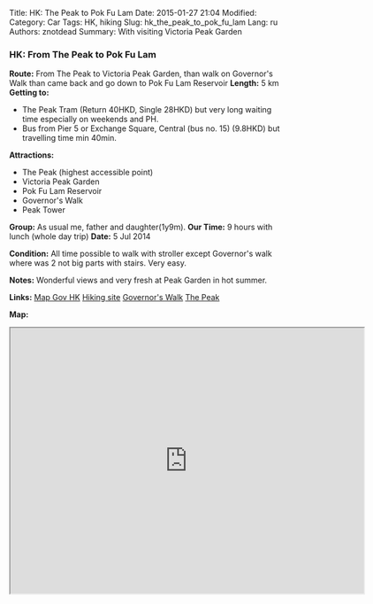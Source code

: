 Title: HK: The Peak to Pok Fu Lam
Date: 2015-01-27 21:04
Modified: 
Category: Car
Tags: HK,  hiking
Slug: hk_the_peak_to_pok_fu_lam
Lang: ru
Authors: znotdead
Summary: With visiting Victoria Peak Garden

### HK: From The Peak to Pok Fu Lam

**Route:** From The Peak to Victoria Peak Garden, than walk on Governor's Walk than came back and go down to Pok Fu Lam Reservoir
**Length:** 5 km
**Getting to:**
- The Peak Tram (Return 40HKD, Single 28HKD) but very long waiting time especially on weekends and PH.
- Bus from Pier 5 or Exchange Square, Central (bus no. 15) (9.8HKD) but travelling time min 40min.

**Attractions:**
- The Peak (highest accessible point)
- Victoria Peak Garden
- Pok Fu Lam Reservoir
- Governor's Walk
- Peak Tower

**Group:** As usual me, father and daughter(1y9m).
**Our Time:** 9 hours with lunch (whole day trip)
**Date:** 5 Jul 2014

**Condition:** All time possible to walk with stroller except Governor's walk where was 2 not big parts with stairs. Very easy.

**Notes:** Wonderful views and very fresh at Peak Garden in hot summer.

**Links:**
[Map Gov HK](http://www2.map.gov.hk/gih3/view/index.jsp)
[Hiking site](http://hiking.gov.hk/eng)
[Governor's Walk](http://www.tripadvisor.com.au/LocationPhotoDirectLink-g294217-d311573-i87619489-Victoria_Peak_The_Peak-Hong_Kong.html)
[The Peak](http://www.thepeak.com.hk)

**Map:**
<iframe src="https://www.google.com/maps/d/embed?mid=zLClmVqlU_kM.k3uIyXHzfNZI" width="640" height="480"></iframe>
